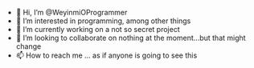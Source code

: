 - 👋 Hi, I’m @WeyinmiOProgrammer
- 👀 I’m interested in programming, among other things
- 🌱 I’m currently working on a not so secret project
- 💞️ I’m looking to collaborate on nothing at the moment...but that might change
- 📫 How to reach me ... as if anyone is going to see this

<!---
WeyinmiOProgrammer/WeyinmiOProgrammer is a ✨ special ✨ repository because its `README.md` (this file) appears on your GitHub profile.
You can click the Preview link to take a look at your changes.
--->
